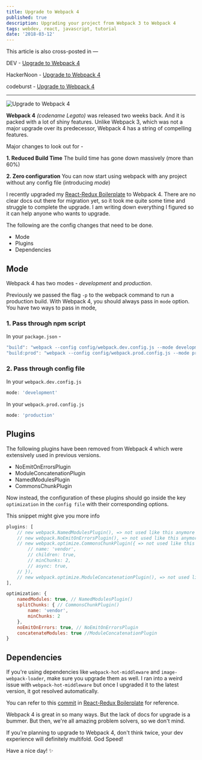 ```yaml
---
title: Upgrade to Webpack 4
published: true
description: Upgrading your project from Webpack 3 to Webpack 4
tags: webdev, react, javascript, tutorial
date: '2018-03-12'
---
```


This article is also cross-posted in —

DEV - [Upgrade to Webpack 4](https://dev.to/flexdinesh/upgrade-to-webpack-4---5bc5)

HackerNoon - [Upgrade to Webpack 4](https://hackernoon.com/upgrade-to-webpack-4-3ebb199aa9bf)

codeburst - [Upgrade to Webpack 4](https://codeburst.io/upgrade-to-webpack-4-78b40b5251d9)

---

![Upgrade to Webpack 4](https://image.ibb.co/n6oUYS/webpack_upgrade.png)

**Webpack 4** _(codename Legato)_ was released two weeks back. And it is packed with a lot of shiny features. Unlike Webpack 3, which was not a major upgrade over its predecessor, Webpack 4 has a string of compelling features.

Major changes to look out for -

**1. Reduced Build Time**
The build time has gone down massively (more than 60%)

**2. Zero configuration**
You can now start using webpack with any project without any config file (introducing _mode_)

I recently upgraded my [React-Redux Boilerplate](https://github.com/flexdinesh/react-redux-boilerplate) to Webpack 4. There are no clear docs out there for migration yet, so it took me quite some time and struggle to complete the upgrade. I am writing down everything I figured so it can help anyone who wants to upgrade.

The following are the config changes that need to be done.

- Mode
- Plugins
- Dependencies

## Mode

Webpack 4 has two modes - _development_ and _production_.

Previously we passed the flag `-p` to the webpack command to run a production build. With Webpack 4, you should always pass in `mode` option. You have two ways to pass in mode,

### 1. Pass through npm script

In your `package.json` -

```js
"build": "webpack --config config/webpack.dev.config.js --mode development"
"build:prod": "webpack --config config/webpack.prod.config.js --mode production"
```

### 2. Pass through config file

In your `webpack.dev.config.js`

```js
mode: 'development'
```

In your `webpack.prod.config.js`

```js
mode: 'production'
```

## Plugins

The following plugins have been removed from Webpack 4 which were extensively used in previous versions.

- NoEmitOnErrorsPlugin
- ModuleConcatenationPlugin
- NamedModulesPlugin
- CommonsChunkPlugin

Now instead, the configuration of these plugins should go inside the key `optimization` in the `config file` with their corresponding options.

This snippet might give you more info

```js
plugins: [
    // new webpack.NamedModulesPlugin(), => not used like this anymore
    // new webpack.NoEmitOnErrorsPlugin(), => not used like this anymore
    // new webpack.optimize.CommonsChunkPlugin({ => not used like this anymore
        // name: 'vendor',
        // children: true,
        // minChunks: 2,
        // async: true,
    // }),
    // new webpack.optimize.ModuleConcatenationPlugin(), => not used like this anymore
],

optimization: {
    namedModules: true, // NamedModulesPlugin()
    splitChunks: { // CommonsChunkPlugin()
        name: 'vendor',
        minChunks: 2
    },
    noEmitOnErrors: true, // NoEmitOnErrorsPlugin
    concatenateModules: true //ModuleConcatenationPlugin
}
```

## Dependencies

If you're using dependencies like `webpack-hot-middleware` and `image-webpack-loader`, make sure you upgrade them as well. I ran into a weird issue with `webpack-hot-middleware` but once I upgraded it to the latest version, it got resolved automatically.

You can refer to this [commit](https://github.com/flexdinesh/react-redux-boilerplate/commit/69dc839ad84c37b170e4c3d6f1f8ecb735fc2791) in [React-Redux Boilerplate](https://github.com/flexdinesh/react-redux-boilerplate) for reference.

Webpack 4 is great in so many ways. But the lack of docs for upgrade is a bummer. But then, we're all amazing problem solvers, so we don't mind.

If you're planning to upgrade to Webpack 4, don't think twice, your dev experience will definitely multifold. God Speed!

Have a nice day! ✨
